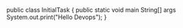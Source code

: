public class InitialTask {
    public static void main String[] args
    System.out.print("Hello Devops");
}